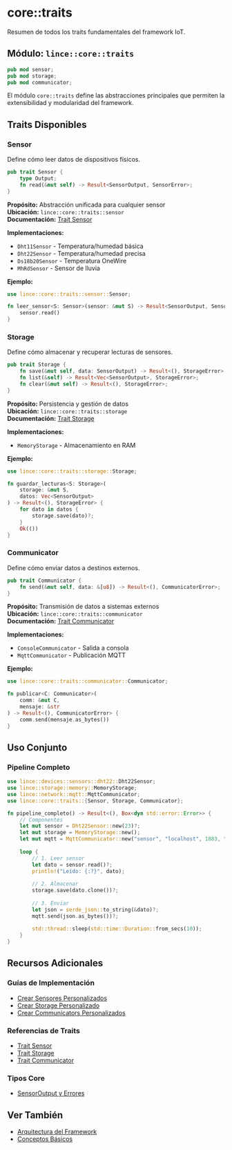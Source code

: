 # core::traits

Resumen de todos los traits fundamentales del framework IoT.

## Módulo: `lince::core::traits`

```rust
pub mod sensor;
pub mod storage;
pub mod communicator;
```

El módulo `core::traits` define las abstracciones principales que permiten la extensibilidad y modularidad del framework.

## Traits Disponibles

### Sensor

Define cómo leer datos de dispositivos físicos.

```rust
pub trait Sensor {
    type Output;
    fn read(&mut self) -> Result<SensorOutput, SensorError>;
}
```

**Propósito:** Abstracción unificada para cualquier sensor  
**Ubicación:** `lince::core::traits::sensor`  
**Documentación:** [Trait Sensor](./traits_sensor.md)

**Implementaciones:**
- `Dht11Sensor` - Temperatura/humedad básica
- `Dht22Sensor` - Temperatura/humedad precisa
- `Ds18b20Sensor` - Temperatura OneWire
- `MhRdSensor` - Sensor de lluvia

**Ejemplo:**
```rust
use lince::core::traits::sensor::Sensor;

fn leer_sensor<S: Sensor>(sensor: &mut S) -> Result<SensorOutput, SensorError> {
    sensor.read()
}
```

### Storage

Define cómo almacenar y recuperar lecturas de sensores.

```rust
pub trait Storage {
    fn save(&mut self, data: SensorOutput) -> Result<(), StorageError>;
    fn list(&self) -> Result<Vec<SensorOutput>, StorageError>;
    fn clear(&mut self) -> Result<(), StorageError>;
}
```

**Propósito:** Persistencia y gestión de datos  
**Ubicación:** `lince::core::traits::storage`  
**Documentación:** [Trait Storage](./traits_storage.md)

**Implementaciones:**
- `MemoryStorage` - Almacenamiento en RAM

**Ejemplo:**
```rust
use lince::core::traits::storage::Storage;

fn guardar_lecturas<S: Storage>(
    storage: &mut S,
    datos: Vec<SensorOutput>
) -> Result<(), StorageError> {
    for dato in datos {
        storage.save(dato)?;
    }
    Ok(())
}
```

### Communicator

Define cómo enviar datos a destinos externos.

```rust
pub trait Communicator {
    fn send(&mut self, data: &[u8]) -> Result<(), CommunicatorError>;
}
```

**Propósito:** Transmisión de datos a sistemas externos  
**Ubicación:** `lince::core::traits::communicator`  
**Documentación:** [Trait Communicator](./traits_communicator.md)

**Implementaciones:**
- `ConsoleCommunicator` - Salida a consola
- `MqttCommunicator` - Publicación MQTT

**Ejemplo:**
```rust
use lince::core::traits::communicator::Communicator;

fn publicar<C: Communicator>(
    comm: &mut C,
    mensaje: &str
) -> Result<(), CommunicatorError> {
    comm.send(mensaje.as_bytes())
}
```

## Uso Conjunto

### Pipeline Completo

```rust
use lince::devices::sensors::dht22::Dht22Sensor;
use lince::storage::memory::MemoryStorage;
use lince::network::mqtt::MqttCommunicator;
use lince::core::traits::{Sensor, Storage, Communicator};

fn pipeline_completo() -> Result<(), Box<dyn std::error::Error>> {
    // Componentes
    let mut sensor = Dht22Sensor::new(23)?;
    let mut storage = MemoryStorage::new();
    let mut mqtt = MqttCommunicator::new("sensor", "localhost", 1883, "topic")?;
    
    loop {
        // 1. Leer sensor
        let dato = sensor.read()?;
        println!("Leído: {:?}", dato);
        
        // 2. Almacenar
        storage.save(dato.clone())?;
        
        // 3. Enviar
        let json = serde_json::to_string(&dato)?;
        mqtt.send(json.as_bytes())?;
        
        std::thread::sleep(std::time::Duration::from_secs(10));
    }
}
```

## Recursos Adicionales

### Guías de Implementación

- [Crear Sensores Personalizados](../sensors/custom_sensors.md)
- [Crear Storage Personalizado](../storage/custom_storage.md)
- [Crear Communicators Personalizados](../communication/custom_communicators.md)

### Referencias de Traits

- [Trait Sensor](./traits_sensor.md)
- [Trait Storage](./traits_storage.md)
- [Trait Communicator](./traits_communicator.md)

### Tipos Core

- [SensorOutput y Errores](./core_types.md)


## Ver También

- [Arquitectura del Framework](../user_guide/architecture.md)
- [Conceptos Básicos](../user_guide/basic_concepts.md)